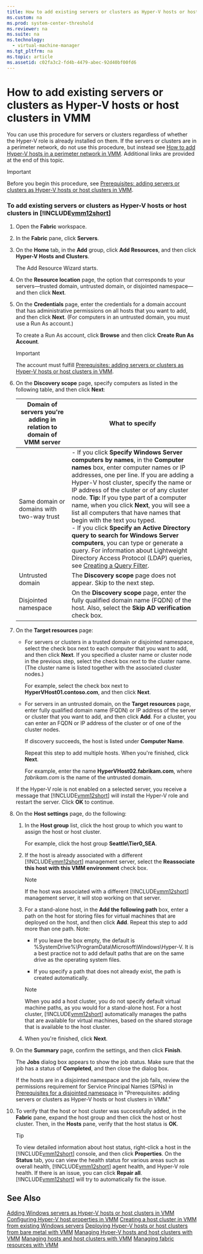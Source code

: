 ```yaml
---
title: How to add existing servers or clusters as Hyper-V hosts or host clusters in VMM
ms.custom: na
ms.prod: system-center-threshold
ms.reviewer: na
ms.suite: na
ms.technology: 
  - virtual-machine-manager
ms.tgt_pltfrm: na
ms.topic: article
ms.assetid: c02fa3c2-fd4b-4479-abec-92d40bf00fd6
---
```

# How to add existing servers or clusters as Hyper-V hosts or host clusters in VMM
You can use this procedure for servers or clusters regardless of whether the Hyper\-V role is already installed on them. If the servers or clusters are in a perimeter network, do not use this procedure, but instead see [How to add Hyper-V hosts in a perimeter network in VMM](How-to-add-Hyper-V-hosts-in-a-perimeter-network-in-VMM.md). Additional links are provided at the end of this topic.

> [!IMPORTANT]
> Before you begin this procedure, see [Prerequisites: adding servers or clusters as Hyper-V hosts or host clusters in VMM](Prerequisites--adding-servers-or-clusters-as-Hyper-V-hosts-or-host-clusters-in-VMM.md).

### To add existing servers or clusters as Hyper\-V hosts or host clusters in [!INCLUDE[vmm12short](Token/vmm12short_md.md)]

1.  Open the **Fabric** workspace.

2.  In the **Fabric** pane, click **Servers**.

3.  On the **Home** tab, in the **Add** group, click **Add Resources**, and then click **Hyper\-V Hosts and Clusters**.

    The Add Resource Wizard starts.

4.  On the **Resource location** page, the option that corresponds to your servers—trusted domain, untrusted domain, or disjointed namespace—and then click **Next**.

5.  On the **Credentials** page, enter the credentials for a domain account that has administrative permissions on all hosts that you want to add, and then click **Next**. \(For computers in an untrusted domain, you must use a Run As account.\)

    To create a Run As account, click **Browse** and then click **Create Run As Account**.

    > [!IMPORTANT]
    > The account must fulfill [Prerequisites: adding servers or clusters as Hyper-V hosts or host clusters in VMM](Prerequisites--adding-servers-or-clusters-as-Hyper-V-hosts-or-host-clusters-in-VMM.md).

6.  On the **Discovery scope** page, specify computers as listed in the following table, and then click **Next**:

    |Domain of servers you're adding in relation to domain of VMM server|What to specify|
    |-----------------------------------------------------------------------|-------------------|
    |Same domain or domains with two\-way trust|-   If you click **Specify Windows Server computers by names**, in the **Computer names** box, enter computer names or IP addresses, one per line. If you are adding a Hyper\-V host cluster, specify the name or IP address of the cluster or of any cluster node. **Tip:**     If you type part of a computer name, when you click **Next**, you will see a list all computers that have names that begin with the text you typed.<br />-   If you click **Specify an Active Directory query to search for Windows Server computers**, you can type or generate a query. For information about Lightweight Directory Access Protocol \(LDAP\) queries, see [Creating a Query Filter](http://msdn.microsoft.com/library/ms675768.aspx).|
    |Untrusted domain|The **Discovery scope** page does not appear. Skip to the next step.|
    |Disjointed namespace|On the **Discovery scope** page, enter the fully qualified domain name \(FQDN\) of the host. Also, select the **Skip AD verification** check box.|

7.  On the **Target resources** page:

    -   For servers or clusters in a trusted domain or disjointed namespace, select the check box next to each computer that you want to add, and then click **Next**. If you specified a cluster name or cluster node in the previous step, select the check box next to the cluster name. \(The cluster name is listed together with the associated cluster nodes.\)

        For example, select the check box next to **HyperVHost01.contoso.com**, and then click **Next**.

    -   For servers in an untrusted domain, on the **Target resources** page, enter fully qualified domain name \(FQDN\) or IP address of the server or cluster that you want to add, and then click **Add**. For a cluster, you can enter an FQDN or IP address of the cluster or of one of the cluster nodes.

        If discovery succeeds, the host is listed under **Computer Name**.

        Repeat this step to add multiple hosts. When you're finished, click **Next**.

        For example, enter the name **HyperVHost02.fabrikam.com**, where *fabrikam.com* is the name of the untrusted domain.

    If the Hyper\-V role is not enabled on a selected server, you receive a message that [!INCLUDE[vmm12short](Token/vmm12short_md.md)] will install the Hyper\-V role and restart the server. Click **OK** to continue.

8.  On the **Host settings** page, do the following:

    1.  In the **Host group** list, click the host group to which you want to assign the host or host cluster.

        For example, click the host group **Seattle\\Tier0\_SEA**.

    2.  If the host is already associated with a different [!INCLUDE[vmm12short](Token/vmm12short_md.md)] management server, select the **Reassociate this host with this VMM environment** check box.

        > [!NOTE]
        > If the host was associated with a different [!INCLUDE[vmm12short](Token/vmm12short_md.md)] management server, it will stop working on that server.

    3.  For a stand\-alone host, in the **Add the following path** box, enter a path on the host for storing files for virtual machines that are deployed on the host, and then click **Add**. Repeat this step to add more than one path. Note:

        -   If you leave the box empty, the default is %SystemDrive%\\ProgramData\\Microsoft\\Windows\\Hyper\-V. It is a best practice not to add default paths that are on the same drive as the operating system files.

        -   If you specify a path that does not already exist, the path is created automatically.

        > [!NOTE]
        > When you add a host cluster, you do not specify default virtual machine paths, as you would for a stand\-alone host. For a host cluster, [!INCLUDE[vmm12short](Token/vmm12short_md.md)] automatically manages the paths that are available for virtual machines, based on the shared storage that is available to the host cluster.

    4.  When you're finished, click **Next**.

9. On the **Summary** page, confirm the settings, and then click **Finish**.

    The **Jobs** dialog box appears to show the job status. Make sure that the job has a status of **Completed**, and then close the dialog box.

    If the hosts are in a disjointed namespace and the job fails, review the permissions requirement for Service Principal Names \(SPNs\) in [Prerequisites for a disjointed namespace](Prerequisites--adding-servers-or-clusters-as-Hyper-V-hosts-or-host-clusters-in-VMM.md#BKMK_disjoint) in "Prerequisites: adding servers or clusters as Hyper\-V hosts or host clusters in VMM."

10. To verify that the host or host cluster was successfully added, in the **Fabric** pane, expand the host group and then click the host or host cluster. Then, in the **Hosts** pane, verify that the host status is **OK**.

    > [!TIP]
    > To view detailed information about host status, right\-click a host in the [!INCLUDE[vmm12short](Token/vmm12short_md.md)] console, and then click **Properties**. On the **Status** tab, you can view the health status for various areas such as overall health, [!INCLUDE[vmm12short](Token/vmm12short_md.md)] agent health, and Hyper\-V role health. If there is an issue, you can click **Repair all**. [!INCLUDE[vmm12short](Token/vmm12short_md.md)] will try to automatically fix the issue.

## See Also
[Adding Windows servers as Hyper-V hosts or host clusters in VMM](Adding-Windows-servers-as-Hyper-V-hosts-or-host-clusters-in-VMM.md)
[Configuring Hyper-V host properties in VMM](Configuring-Hyper-V-host-properties-in-VMM.md)
[Creating a host cluster in VMM from existing Windows servers](Creating-a-host-cluster-in-VMM-from-existing-Windows-servers.md)
[Deploying Hyper-V hosts or host clusters from bare metal with VMM](Deploying-Hyper-V-hosts-or-host-clusters-from-bare-metal-with-VMM.md)
[Managing Hyper-V hosts and host clusters with VMM](Managing-Hyper-V-hosts-and-host-clusters-with-VMM.md)
[Managing hosts and host clusters with VMM](Managing-hosts-and-host-clusters-with-VMM.md)
[Managing fabric resources with VMM](Managing-fabric-resources-with-VMM.md)


